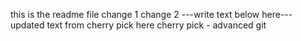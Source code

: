 this is the readme file
change 1
change 2
---write text below here---
updated text from cherry pick here
cherry pick - advanced git
